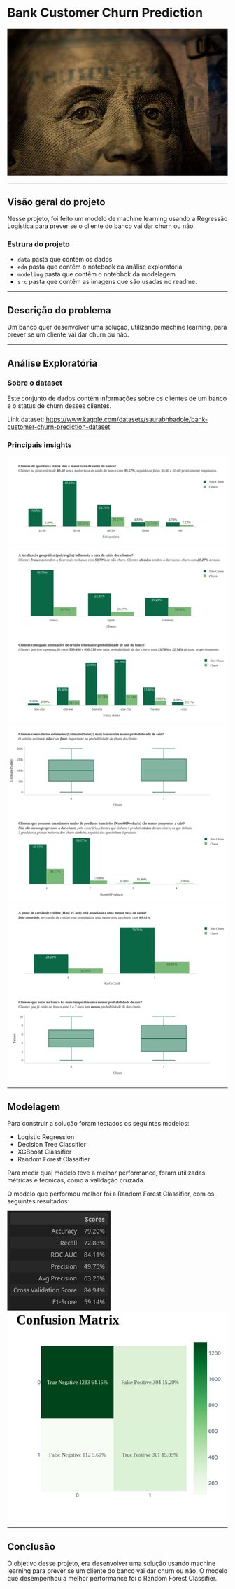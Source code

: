 # Bank Customer Churn Prediction

![imagem](src/adam-nir-wTO6MWpMrJk-unsplash(1).jpg)

---
## Visão geral do projeto
Nesse projeto, foi feito um modelo de machine learning usando a Regressão Logística para prever se o cliente do banco vai dar churn ou não.

### Estrura do projeto
- `data` pasta que contêm os dados
- `eda` pasta que contêm o notebook da análise exploratória
- `modeling` pasta que contêm o notebbok da modelagem
- `src` pasta que contêm as imagens que são usadas no readme.

---
## Descrição do problema
Um banco quer desenvolver uma solução, utilizando machine learning, para prever se um cliente vai dar churn ou não.

---
## Análise Exploratória

### Sobre o dataset
Este conjunto de dados contém informações sobre os clientes de um banco e o status de churn desses clientes.  

Link dataset: https://www.kaggle.com/datasets/saurabhbadole/bank-customer-churn-prediction-dataset

### Principais insights
![imagem1](src/pergunta1_1.png)
![imagem1_3](src/pergunta1_3.png)
![imagem2_1](src/pergunta2_1.png)
![imagem2_3](src/pergunta2_3.png)
![imagem3_1](src/pergunta3_1.png)
![imagem3_2](src/pergunta3_2.png)
![imagem4_1](src/pergunta4_1.png)

---
## Modelagem
Para construir a solução foram testados os seguintes modelos:
- Logistic Regression
- Decision Tree Classifier
- XGBoost Classifier
- Random Forest Classifier  

Para medir qual modelo teve a melhor performance, foram utilizadas métricas e técnicas, como a validação cruzada.  

O modelo que performou melhor foi a Random Forest Classifier, com os seguintes resultados:

![metrics_rd](src/metrics_rd.png)
![cm_rd](src/cm_rd.png)


---
## Conclusão
O objetivo desse projeto, era desenvolver uma solução usando machine learning para prever se um cliente do banco vai dar churn ou não. O modelo que desempenhou a melhor performance foi o Random Forest Classifier.